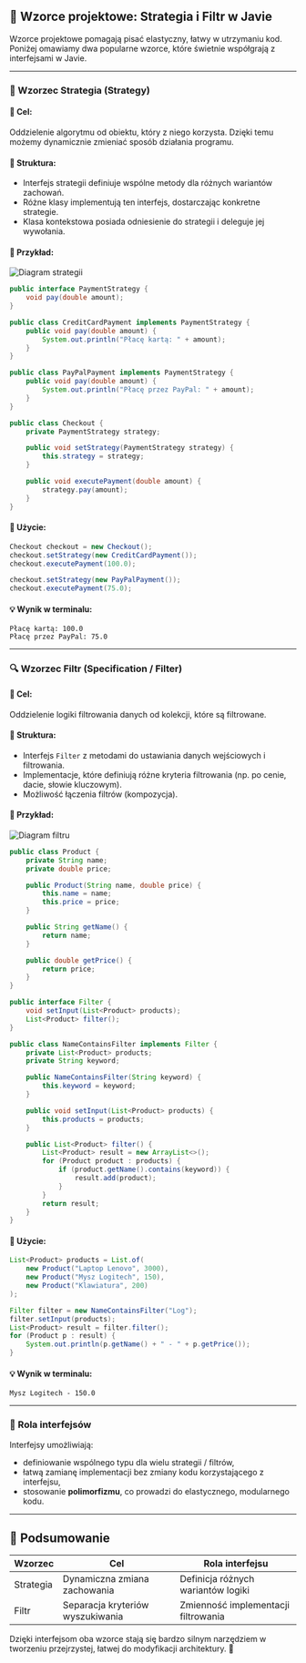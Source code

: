 ## 🧠 Wzorce projektowe: Strategia i Filtr w Javie

Wzorce projektowe pomagają pisać elastyczny, łatwy w utrzymaniu kod. Poniżej omawiamy dwa popularne wzorce, które świetnie współgrają z interfejsami w Javie.

---

### 🧩 Wzorzec Strategia (Strategy)

#### 📌 Cel:

Oddzielenie algorytmu od obiektu, który z niego korzysta. Dzięki temu możemy dynamicznie zmieniać sposób działania programu.

#### 📐 Struktura:

* Interfejs strategii definiuje wspólne metody dla różnych wariantów zachowań.
* Różne klasy implementują ten interfejs, dostarczając konkretne strategie.
* Klasa kontekstowa posiada odniesienie do strategii i deleguje jej wywołania.

#### 🧪 Przykład:

![Diagram strategii](./images/payment.png)

```java
public interface PaymentStrategy {
    void pay(double amount);
}

public class CreditCardPayment implements PaymentStrategy {
    public void pay(double amount) {
        System.out.println("Płacę kartą: " + amount);
    }
}

public class PayPalPayment implements PaymentStrategy {
    public void pay(double amount) {
        System.out.println("Płacę przez PayPal: " + amount);
    }
}

public class Checkout {
    private PaymentStrategy strategy;

    public void setStrategy(PaymentStrategy strategy) {
        this.strategy = strategy;
    }

    public void executePayment(double amount) {
        strategy.pay(amount);
    }
}
```

#### 🧪 Użycie:

```java
Checkout checkout = new Checkout();
checkout.setStrategy(new CreditCardPayment());
checkout.executePayment(100.0);

checkout.setStrategy(new PayPalPayment());
checkout.executePayment(75.0);
```

#### 💡 Wynik w terminalu:

```
Płacę kartą: 100.0
Płacę przez PayPal: 75.0
```

---

### 🔍 Wzorzec Filtr (Specification / Filter)

#### 📌 Cel:

Oddzielenie logiki filtrowania danych od kolekcji, które są filtrowane.

#### 📐 Struktura:

* Interfejs `Filter` z metodami do ustawiania danych wejściowych i filtrowania.
* Implementacje, które definiują różne kryteria filtrowania (np. po cenie, dacie, słowie kluczowym).
* Możliwość łączenia filtrów (kompozycja).

#### 🧪 Przykład:

![Diagram filtru](./images/products.png)

```java
public class Product {
    private String name;
    private double price;

    public Product(String name, double price) {
        this.name = name;
        this.price = price;
    }

    public String getName() {
        return name;
    }

    public double getPrice() {
        return price;
    }
}

public interface Filter {
    void setInput(List<Product> products);
    List<Product> filter();
}

public class NameContainsFilter implements Filter {
    private List<Product> products;
    private String keyword;

    public NameContainsFilter(String keyword) {
        this.keyword = keyword;
    }

    public void setInput(List<Product> products) {
        this.products = products;
    }

    public List<Product> filter() {
        List<Product> result = new ArrayList<>();
        for (Product product : products) {
            if (product.getName().contains(keyword)) {
                result.add(product);
            }
        }
        return result;
    }
}
```

#### 🧪 Użycie:

```java
List<Product> products = List.of(
    new Product("Laptop Lenovo", 3000),
    new Product("Mysz Logitech", 150),
    new Product("Klawiatura", 200)
);

Filter filter = new NameContainsFilter("Log");
filter.setInput(products);
List<Product> result = filter.filter();
for (Product p : result) {
    System.out.println(p.getName() + " - " + p.getPrice());
}
```

#### 💡 Wynik w terminalu:

```
Mysz Logitech - 150.0
```

---

### 🧠 Rola interfejsów

Interfejsy umożliwiają:

* definiowanie wspólnego typu dla wielu strategii / filtrów,
* łatwą zamianę implementacji bez zmiany kodu korzystającego z interfejsu,
* stosowanie **polimorfizmu**, co prowadzi do elastycznego, modularnego kodu.

---

## 🏁 Podsumowanie

| Wzorzec   | Cel                              | Rola interfejsu                     |
| --------- | -------------------------------- | ----------------------------------- |
| Strategia | Dynamiczna zmiana zachowania     | Definicja różnych wariantów logiki  |
| Filtr     | Separacja kryteriów wyszukiwania | Zmienność implementacji filtrowania |

Dzięki interfejsom oba wzorce stają się bardzo silnym narzędziem w tworzeniu przejrzystej, łatwej do modyfikacji architektury. 🚀
